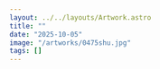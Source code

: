 ```yaml
---
layout: ../../layouts/Artwork.astro
title: ""
date: "2025-10-05"
image: "/artworks/0475shu.jpg"
tags: []
---
```


